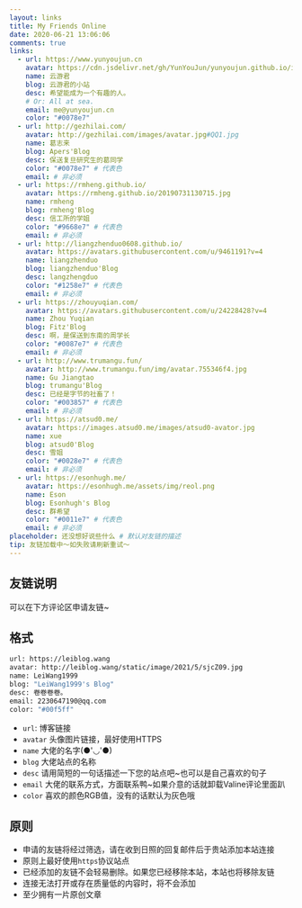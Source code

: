 ```yaml
---
layout: links
title: My Friends Online
date: 2020-06-21 13:06:06
comments: true
links:
  - url: https://www.yunyoujun.cn
    avatar: https://cdn.jsdelivr.net/gh/YunYouJun/yunyoujun.github.io/images/avatar.jpg
    name: 云游君
    blog: 云游君的小站
    desc: 希望能成为一个有趣的人。
    # Or: All at sea.
    email: me@yunyoujun.cn
    color: "#0078e7"
  - url: http://gezhilai.com/
    avatar: http://gezhilai.com/images/avatar.jpg#QQ1.jpg
    name: 葛志来
    blog: Apers'Blog
    desc: 保送复旦研究生的葛同学
    color: "#0078e7" # 代表色
    email: # 非必须
  - url: https://rmheng.github.io/
    avatar: https://rmheng.github.io/20190731130715.jpg
    name: rmheng
    blog: rmheng'Blog
    desc: 信工所的学姐
    color: "#9668e7" # 代表色
    email: # 非必须
  - url: http://liangzhenduo0608.github.io/
    avatar: https://avatars.githubusercontent.com/u/9461191?v=4
    name: liangzhenduo
    blog: liangzhenduo'Blog
    desc: langzhengduo
    color: "#1258e7" # 代表色
    email: # 非必须
  - url: https://zhouyuqian.com/
    avatar: https://avatars.githubusercontent.com/u/24228428?v=4
    name: Zhou Yuqian
    blog: Fitz'Blog
    desc: 啊，是保送到东南的周学长
    color: "#0087e7" # 代表色
    email: # 非必须
  - url: http://www.trumangu.fun/
    avatar: http://www.trumangu.fun/img/avatar.755346f4.jpg
    name: Gu Jiangtao
    blog: trumangu'Blog
    desc: 已经是字节的社畜了！
    color: "#003857" # 代表色
    email: # 非必须
  - url: https://atsud0.me/
    avatar: https://images.atsud0.me/images/atsud0-avator.jpg
    name: xue
    blog: atsud0'Blog
    desc: 雪姐
    color: "#0028e7" # 代表色
    email: # 非必须
  - url: https://esonhugh.me/
    avatar: https://esonhugh.me/assets/img/reol.png
    name: Eson
    blog: Esonhugh's Blog
    desc: 群希望
    color: "#0011e7" # 代表色
    email: # 非必须
placeholder: 还没想好说些什么 # 默认对友链的描述
tip: 友链加载中～如失败请刷新重试～
---
```


## 友链说明

可以在下方评论区申请友链~

## 格式

```bash
url: https://leiblog.wang
avatar: http://leiblog.wang/static/image/2021/5/sjcZ09.jpg
name: LeiWang1999
blog: "LeiWang1999's Blog"
desc: 卷卷卷卷。
email: 2230647190@qq.com
color: "#00f5ff"
```

* `url`: 博客链接
* `avatar` 头像图片链接，最好使用HTTPS
* `name` 大佬的名字(●'◡'●)
* `blog` 大佬站点的名称
* `desc` 请用简短的一句话描述一下您的站点吧~也可以是自己喜欢的句子
* `email` 大佬的联系方式，方面联系鸭~如果介意的话就卸载Valine评论里面趴
* `color` 喜欢的颜色RGB值，没有的话默认为灰色哦

## 原则

* 申请的友链将经过筛选，请在收到日照的回复邮件后于贵站添加本站连接
* 原则上最好使用`https`协议站点
* 已经添加的友链不会轻易删除。如果您已经移除本站，本站也将移除友链
* 连接无法打开或存在质量低的内容时，将不会添加
* 至少拥有一片原创文章